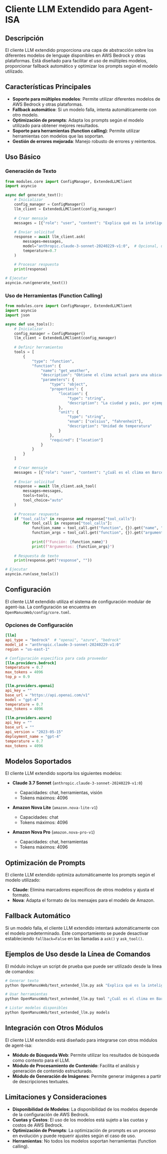 # Cliente LLM Extendido para Agent-ISA

## Descripción

El cliente LLM extendido proporciona una capa de abstracción sobre los diferentes modelos de lenguaje disponibles en AWS Bedrock y otras plataformas. Está diseñado para facilitar el uso de múltiples modelos, proporcionar fallback automático y optimizar los prompts según el modelo utilizado.

## Características Principales

- **Soporte para múltiples modelos**: Permite utilizar diferentes modelos de AWS Bedrock y otras plataformas.
- **Fallback automático**: Si un modelo falla, intenta automáticamente con otro modelo.
- **Optimización de prompts**: Adapta los prompts según el modelo utilizado para obtener mejores resultados.
- **Soporte para herramientas (function calling)**: Permite utilizar herramientas con modelos que las soportan.
- **Gestión de errores mejorada**: Manejo robusto de errores y reintentos.

## Uso Básico

### Generación de Texto

```python
from modules.core import ConfigManager, ExtendedLLMClient
import asyncio

async def generate_text():
    # Inicializar
    config_manager = ConfigManager()
    llm_client = ExtendedLLMClient(config_manager)
    
    # Crear mensaje
    messages = [{"role": "user", "content": "Explica qué es la inteligencia artificial"}]
    
    # Enviar solicitud
    response = await llm_client.ask(
        messages=messages,
        model="anthropic.claude-3-sonnet-20240229-v1:0",  # Opcional, usa el predeterminado si no se especifica
        temperature=0.7
    )
    
    # Procesar respuesta
    print(response)

# Ejecutar
asyncio.run(generate_text())
```

### Uso de Herramientas (Function Calling)

```python
from modules.core import ConfigManager, ExtendedLLMClient
import asyncio
import json

async def use_tools():
    # Inicializar
    config_manager = ConfigManager()
    llm_client = ExtendedLLMClient(config_manager)
    
    # Definir herramientas
    tools = [
        {
            "type": "function",
            "function": {
                "name": "get_weather",
                "description": "Obtiene el clima actual para una ubicación",
                "parameters": {
                    "type": "object",
                    "properties": {
                        "location": {
                            "type": "string",
                            "description": "La ciudad y país, por ejemplo: 'Madrid, España'"
                        },
                        "unit": {
                            "type": "string",
                            "enum": ["celsius", "fahrenheit"],
                            "description": "Unidad de temperatura"
                        }
                    },
                    "required": ["location"]
                }
            }
        }
    ]
    
    # Crear mensaje
    messages = [{"role": "user", "content": "¿Cuál es el clima en Barcelona?"}]
    
    # Enviar solicitud
    response = await llm_client.ask_tool(
        messages=messages,
        tools=tools,
        tool_choice="auto"
    )
    
    # Procesar respuesta
    if "tool_calls" in response and response["tool_calls"]:
        for tool_call in response["tool_calls"]:
            function_name = tool_call.get("function", {}).get("name", "")
            function_args = tool_call.get("function", {}).get("arguments", "{}")
            
            print(f"Función: {function_name}")
            print(f"Argumentos: {function_args}")
    
    # Respuesta de texto
    print(response.get("response", ""))

# Ejecutar
asyncio.run(use_tools())
```

## Configuración

El cliente LLM extendido utiliza el sistema de configuración modular de agent-isa. La configuración se encuentra en `OpenManusWeb/config/core.toml`.

### Opciones de Configuración

```toml
[llm]
api_type = "bedrock"  # "openai", "azure", "bedrock"
model_id = "anthropic.claude-3-sonnet-20240229-v1:0"
region = "us-east-1"

# Configuración específica para cada proveedor
[llm.providers.bedrock]
temperature = 0.7
max_tokens = 4096
top_p = 0.9

[llm.providers.openai]
api_key = ""
base_url = "https://api.openai.com/v1"
model = "gpt-4"
temperature = 0.7
max_tokens = 4096

[llm.providers.azure]
api_key = ""
base_url = ""
api_version = "2023-05-15"
deployment_name = "gpt-4"
temperature = 0.7
max_tokens = 4096
```

## Modelos Soportados

El cliente LLM extendido soporta los siguientes modelos:

- **Claude 3.7 Sonnet** (`anthropic.claude-3-sonnet-20240229-v1:0`)
  - Capacidades: chat, herramientas, visión
  - Tokens máximos: 4096

- **Amazon Nova Lite** (`amazon.nova-lite-v1`)
  - Capacidades: chat
  - Tokens máximos: 4096

- **Amazon Nova Pro** (`amazon.nova-pro-v1`)
  - Capacidades: chat, herramientas
  - Tokens máximos: 4096

## Optimización de Prompts

El cliente LLM extendido optimiza automáticamente los prompts según el modelo utilizado:

- **Claude**: Elimina marcadores específicos de otros modelos y ajusta el formato.
- **Nova**: Adapta el formato de los mensajes para el modelo de Amazon.

## Fallback Automático

Si un modelo falla, el cliente LLM extendido intentará automáticamente con el modelo predeterminado. Este comportamiento se puede desactivar estableciendo `fallback=False` en las llamadas a `ask()` y `ask_tool()`.

## Ejemplos de Uso desde la Línea de Comandos

El módulo incluye un script de prueba que puede ser utilizado desde la línea de comandos:

```bash
# Generar texto
python OpenManusWeb/test_extended_llm.py ask "Explica qué es la inteligencia artificial" --model anthropic.claude-3-sonnet-20240229-v1:0

# Usar herramientas
python OpenManusWeb/test_extended_llm.py tool "¿Cuál es el clima en Barcelona?" --temperature 0.5

# Listar modelos disponibles
python OpenManusWeb/test_extended_llm.py models
```

## Integración con Otros Módulos

El cliente LLM extendido está diseñado para integrarse con otros módulos de agent-isa:

- **Módulo de Búsqueda Web**: Permite utilizar los resultados de búsqueda como contexto para el LLM.
- **Módulo de Procesamiento de Contenido**: Facilita el análisis y generación de contenido estructurado.
- **Módulo de Generación de Imágenes**: Permite generar imágenes a partir de descripciones textuales.

## Limitaciones y Consideraciones

- **Disponibilidad de Modelos**: La disponibilidad de los modelos depende de la configuración de AWS Bedrock.
- **Cuotas y Costos**: El uso de los modelos está sujeto a las cuotas y costos de AWS Bedrock.
- **Optimización de Prompts**: La optimización de prompts es un proceso en evolución y puede requerir ajustes según el caso de uso.
- **Herramientas**: No todos los modelos soportan herramientas (function calling).
